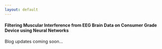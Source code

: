 ```yaml
---
layout: default
---
```



#### Filtering Muscular Interference from EEG Brain Data on Consumer Grade Device using Neural Networks

Blog updates coming soon...

